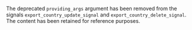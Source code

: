 The deprecated `providing_args` argument has been removed from the signals `export_country_update_signal` and `export_country_delete_signal`. The content has been retained for reference purposes.